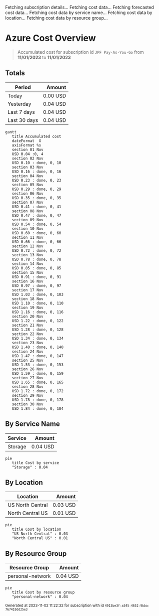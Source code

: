 Fetching subscription details...
Fetching cost data...
Fetching forecasted cost data...
Fetching cost data by service name...
Fetching cost data by location...
Fetching cost data by resource group...
# Azure Cost Overview

> Accumulated cost for subscription id `JPF Pay-As-You-Go` from **11/01/2023** to **11/01/2023**

## Totals

|Period|Amount|
|---|---:|
|Today|0.00 USD|
|Yesterday|0.04 USD|
|Last 7 days|0.04 USD|
|Last 30 days|0.04 USD|

```mermaid
gantt
   title Accumulated cost
   dateFormat  X
   axisFormat %s
   section 01 Nov
   USD 0.04 :0, 4
   section 02 Nov
   USD 0.10 : done, 0, 10
   section 03 Nov
   USD 0.16 : done, 0, 16
   section 04 Nov
   USD 0.23 : done, 0, 23
   section 05 Nov
   USD 0.29 : done, 0, 29
   section 06 Nov
   USD 0.35 : done, 0, 35
   section 07 Nov
   USD 0.41 : done, 0, 41
   section 08 Nov
   USD 0.47 : done, 0, 47
   section 09 Nov
   USD 0.54 : done, 0, 54
   section 10 Nov
   USD 0.60 : done, 0, 60
   section 11 Nov
   USD 0.66 : done, 0, 66
   section 12 Nov
   USD 0.72 : done, 0, 72
   section 13 Nov
   USD 0.78 : done, 0, 78
   section 14 Nov
   USD 0.85 : done, 0, 85
   section 15 Nov
   USD 0.91 : done, 0, 91
   section 16 Nov
   USD 0.97 : done, 0, 97
   section 17 Nov
   USD 1.03 : done, 0, 103
   section 18 Nov
   USD 1.10 : done, 0, 110
   section 19 Nov
   USD 1.16 : done, 0, 116
   section 20 Nov
   USD 1.22 : done, 0, 122
   section 21 Nov
   USD 1.28 : done, 0, 128
   section 22 Nov
   USD 1.34 : done, 0, 134
   section 23 Nov
   USD 1.40 : done, 0, 140
   section 24 Nov
   USD 1.47 : done, 0, 147
   section 25 Nov
   USD 1.53 : done, 0, 153
   section 26 Nov
   USD 1.59 : done, 0, 159
   section 27 Nov
   USD 1.65 : done, 0, 165
   section 28 Nov
   USD 1.72 : done, 0, 172
   section 29 Nov
   USD 1.78 : done, 0, 178
   section 30 Nov
   USD 1.84 : done, 0, 184
```

## By Service Name

|Service|Amount|
|---|---:|
|Storage|0.04 USD|

```mermaid
pie
   title Cost by service
   "Storage" : 0.04
```

## By Location

|Location|Amount|
|---|---:|
|US North Central|0.03 USD|
|North Central US|0.01 USD|

```mermaid
pie
   title Cost by location
   "US North Central" : 0.03
   "North Central US" : 0.01
```

## By Resource Group

|Resource Group|Amount|
|---|---:|
|personal-network|0.04 USD|

```mermaid
pie
   title Cost by resource group
   "personal-network" : 0.04
```

<sup>Generated at 2023-11-02 11:22:32 for subscription with id `4913be3f-a345-4652-9bba-767418dd25e3`</sup>
